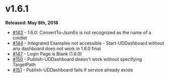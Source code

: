 # v1.6.1

**Released: May 8th, 2018**

* [\#143](https://github.com/ironmansoftware/universal-dashboard/issues/143) - 1.6.0: ConvertTo-JsonEx is not recognized as the name of a cmdlet
* [\#144](https://github.com/ironmansoftware/universal-dashboard/issues/144) - Integrated Examples not accessible - Start-UDDashboard without any dashboard does not work in 1.6.0 final
* [\#147](https://github.com/ironmansoftware/universal-dashboard/issues/147) - Login Page is Blank \(1.6.0\)
* [\#150](https://github.com/ironmansoftware/universal-dashboard/issues/150) - Publish-UDDashboard doesn't work without specifying TargetPath
* [\#151](https://github.com/ironmansoftware/universal-dashboard/issues/151) - Publish-UDDashboard fails if service already exists 


